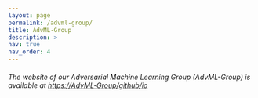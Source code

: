 ```yaml
---
layout: page
permalink: /advml-group/
title: AdvML-Group
description: >
nav: true
nav_order: 4
---
```


<h6> The website of our Adversarial Machine Learning Group (AdvML-Group) is available at <a href="https://AdvML-Group.github.io">https&#58;&#47;&#47;AdvML&#8208;Group&#47;github&#47;io</a> </h6>
